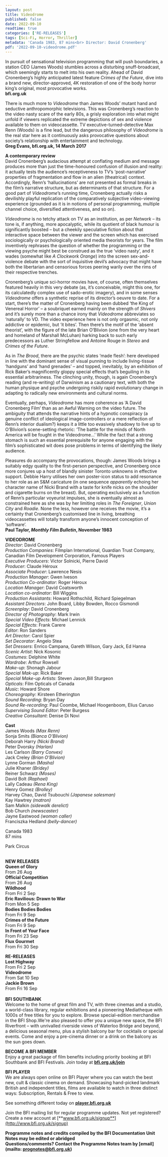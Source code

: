 ```yaml
---
layout: post
title: Videodrome
published: false
date: 2022-09-10
readtime: true
categories: ['RE-RELEASES']
tags: [Sci-Fi, Horror, Thriller]
metadata: 'Canada 1983, 87 mins<br> Director: David Cronenberg'
pdf: '2022-09-10-videodrome.pdf'
---
```


In pursuit of sensational television programming that will push boundaries, a station CEO (James Woods) stumbles across a disturbing snuff-broadcast, which seemingly starts to melt into his own reality. Ahead of David Cronenberg’s highly anticipated latest feature _Crimes of the Future_, dive into a brand new, director-approved, 4K restoration of one of the body horror king’s original, most provocative works.  
**bfi.org.uk**  

There is much more to _Videodrome_ than James Woods’ mutant hand and seductive anthropomorphic televisions. This was Cronenberg’s reaction to the video nasty scare of the early 80s, a grisly exploration into what might unfold if viewers replicated the extreme depictions of sex and violence available to them on videocassette. TV executive-turned-detective Max Renn (Woods) is a fine lead, but the dangerous philosophy of _Videodrome_ is the real star here as it continuously asks provocative questions about society’s relationship with entertainment and technology.  
**Greg Evans, bfi.org.uk, 14 March 2017**  

**A contemporary review**  
David Cronenberg’s audacious attempt at conflating medium and message produces more than just the time-honoured confusion of illusion and reality: it actually tests the audience’s receptiveness to TV’s ‘post-narrative’ properties of fragmentation and flow in an alien (theatrical) context. Accordingly, Renn’s ‘hallucinations’ are not presented as formal breaks in the film’s narrative structure, but as determinants of that structure. For a good part of _Videodrome_’s running time, Cronenberg actually risks a devilishly playful replication of the comparatively subjective video-viewing experience (grounded as it is in notions of personal programming, multiple channel choice, diversified attentiveness, and so on).

_Videodrome_ is no tetchy attack on TV as an institution, as per _Network_ – its tone is, if anything, more apocalyptic, while its quotient of black humour is significantly boosted – but a cheekily speculative fiction about that interactive space between the viewer and the screen which has exercised sociologically or psychologically oriented media theorists for years. The film inventively rephrases the question of whether the programming or the viewing psyche might best be construed as the true ‘video nasty’, and it wades (somewhat like _A Clockwork Orange_) into the screen sex-and-violence debate with the sort of inquisitive devil’s advocacy that might have both the libertarian and censorious forces peering warily over the rims of their respective trenches.

Cronenberg’s unique sci-horror movies have, of course, often themselves featured heavily in this very debate (as, it’s conceivable, might this one, for its calculatedly complex use of sado-erotic imagery), and in some senses _Videodrome_ offers a synthetic reprise of its director’s oeuvre to date. For a start, there’s the matter of Cronenberg having been dubbed ‘the King of Venereal Horror’ – a soubriquet earned mainly on the strength of _Shivers_ and it’s surely more than a chance irony that _Videodrome_ abbreviates so ‘naturally’ to VD. The video experience here is not only orgasmic, not only addictive or epidemic, but ‘it bites’. Then there’s the motif of the ‘absent theorist’, with the figure of the late Brian O’Blivion (one from the very heart and homeland of Marshall McLuhan) harking back to such early predecessors as Luther Stringfellow and Antoine Rouge in _Stereo_ and _Crimes of the Future_.

As in _The Brood_, there are the psychic states ‘made flesh’: here developed in line with the dominant sense of visual punning to include living-tissue ‘handguns’ and ‘hand grenades’ ­– and topped, inevitably, by an exhibition of Rick Baker’s magnificently gloppy special effects that’s beguiling in its essential arbitrariness. The clinching unity, though, is again Cronenberg’s reading (and re-writing) of Darwinism as a cautionary text, with both the human physique and psyche undergoing riskily rapid evolutionary change in adapting to radically new environments and cultural norms.

Eventually, perhaps, _Videodrome_ has more coherence as ‘A David Cronenberg Film’ than as an Awful Warning on the video future. The ambiguity that attends the narrative hints of a hypnotic conspiracy (a genuine conflict of ideological image-controllers or a mere reflection of Renn’s interior dualism?) keeps it a little too evasively shadowy to live up to O’Blivion’s scene-setting rhetoric: ‘The battle for the minds of North America will be fought in the Videodrome...’ While the fact that a strong stomach is such an essential prerequisite for anyone engaging with the film’s sophisticated wit does pose problems in terms of identifying the likely audience.

Pleasures do accompany the provocations, though: James Woods brings a suitably edgy quality to the first-person perspective, and Cronenberg once more conjures up a host of blandly sinister Toronto unknowns in effective support. Debbie Harry utilises her own poster-icon status to add resonance to her role as an S&M caricature (in one sequence _apparently_ echoing her character name of Nicki Brand with a taste for knife nicks on the shoulder and cigarette burns on the breast). But, operating exclusively as a function of Renn’s particular voyeurist impulses, she is eventually almost as constrained here as she was by her limiting roles in _The Foreigner_, _Union City_ and _Roadie_. None the less, however one receives the movie, it’s a certainty that Cronenberg’s customised line in living, breathing videocassettes will totally transform anyone’s innocent conception of ‘software’.  
**Paul Taylor, _Monthly Film Bulletin_, November 1983**  

**VIDEODROME**  
_Director_: David Cronenberg  
_Production Companies_: Filmplan International, Guardian Trust Company, Canadian Film Development Corporation, Famous Players  
_Executive Producers_: Victor Solnicki, Pierre David  
_Producer_: Claude Héroux  
_Associate Producer_: Lawrence Nesis  
_Production Manager_: Gwen Iveson  
_Production Co-ordinator_: Roger Héroux  
_Location Manager_: David Coatsworth  
_Location co-ordinator_: Bill Wiggins  
_Production Assistants_: Howard Rothschild, Richard Spiegelman  
_Assistant Directors_: John Board, Libby Bowden, Rocco Gismondi  
_Screenplay_: David Cronenberg  
_Director of Photography_: Mark Irwin  
_Special Video Effects_: Michael Lennick  
_Special Effects_: Frank Carere  
_Editor_: Ron Sanders  
_Art Director_: Carol Spier  
_Set Decorator_: Angelo Stea  
_Set Dressers_: Enrico Campana, Gareth Wilson, Gary Jack, Ed Hanna  
_Scenic Artist_: Nick Kosonic  
_Costumes_: Delphine White  
_Wardrobe_: Arthur Rowsell  
_Make-up_: Shonagh Jabour  
_Special Mak-up_: Rick Baker  
_Special Make-up Artists_: Steven Jason,Bill Sturgeon  
_Opticals_: Film Opticals of Canada  
_Music_: Howard Shore  
_Choreography_: Kirsteen Etherington  
_Sound Recording_: Bryan Day  
_Sound Re-recording_: Paul Coombe, Michael Hoogenboom, Elius Caruso  
_Supervising Sound Editor_: Peter Burgess  
_Creative Consultant_: Denise Di Novi  

**Cast**  
James Woods _(Max Renn)_  
Sonja Smits _(Bianca O’Blivion)_  
Deborah Harry _(Nicki Brand)_  
Peter Dvorsky _(Harlan)_  
Les Carlson _(Barry Convex)_  
Jack Creley _(Brian O’Blivion)_  
Lynne Gorman _(Masha)_  
Julie Khaner _(Bridey)_  
Reiner Schwarz _(Moses)_  
David Bolt _(Raphael)_  
Lally Cadeau _(Rena King)_  
Henry Gomez _(Brolley)_  
Harvey Chao, David Tsubouchi _(Japanese salesman)_  
Kay Hawtrey _(matron)_  
Sam Malkin _(sidewalk derelict)_  
Bob Church _(newscaster)_  
Jayne Eastwood _(woman caller)_  
Franciszka Hedland _(belly-dancer)_  

Canada 1983  
87 mins  

Park Circus  
<br>

**NEW RELEASES**  
**Queen of Glory**  
From 26 Aug  
**Official Competition**  
From 26 Aug  
**Wildhood**  
From Fri 2 Sep  
**Eric Ravilious: Drawn to War**  
From Mon 5 Sep  
**Bodies Bodies Bodies**  
From Fri 9 Sep  
**Crimes of the Future**  
From Fri 9 Sep  
**In Front of Your Face**  
From Fri 23 Sep  
**Flux Gourmet**  
From Fri 30 Sep  

**RE-RELEASES**  
**Lost Highway**  
From Fri 2 Sep  
**Videodrome**  
From Sat 10 Sep  
**Jackie Brown**  
From Fri 16 Sep  
<br>
**BFI SOUTHBANK**  
Welcome to the home of great film and TV, with three cinemas and a studio, a world-class library, regular exhibitions and a pioneering Mediatheque with 1000s of free titles for you to explore. Browse special-edition merchandise in the BFI Shop.We&#39;re also pleased to offer you a unique new space, the BFI Riverfront – with unrivalled riverside views of Waterloo Bridge and beyond, a delicious seasonal menu, plus a stylish balcony bar for cocktails or special events. Come and enjoy a pre-cinema dinner or a drink on the balcony as the sun goes down.  

**BECOME A BFI MEMBER**  
Enjoy a great package of film benefits including priority booking at BFI Southbank and BFI Festivals. Join today at [**bfi.org.uk/join**](http://www.bfi.org.uk/join)  

**BFI PLAYER**  
 We are always open online on BFI Player where you can watch the best new, cult &amp; classic cinema on demand. Showcasing hand-picked landmark British and independent titles, films are available to watch in three distinct ways: Subscription, Rentals &amp; Free to view.  

See something different today on [**player.bfi.org.uk**](https://player.bfi.org.uk)  

Join the BFI mailing list for regular programme updates. Not yet registered? Create a new account at [**www.bfi.org.uk/signup**](http://www.bfi.org.uk/signup)

**Programme notes and credits compiled by the BFI Documentation Unit  
Notes may be edited or abridged  
Questions/comments? Contact the Programme Notes team by [email](mailto: prognotes@bfi.org.uk)**
